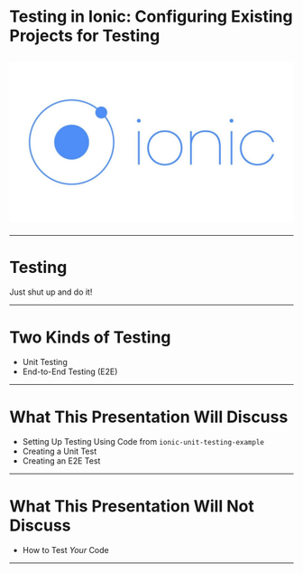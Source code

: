 <!-- $size: 16:9 -->
<!-- footer: © Leif Wells 2017 -->
# Testing in Ionic: Configuring Existing Projects for Testing
## ![bg 100%](images/ionic-logo-1024x576.jpg)
---
<!-- page_number: true -->
# Testing
Just shut up and do it!

---
# Two Kinds of Testing
- Unit Testing
- End-to-End Testing (E2E)

---
# What This Presentation Will Discuss
- Setting Up Testing Using Code from `ionic-unit-testing-example`
- Creating a Unit Test
- Creating an E2E Test

---
# What This Presentation Will Not Discuss
- How to Test _Your_ Code

---